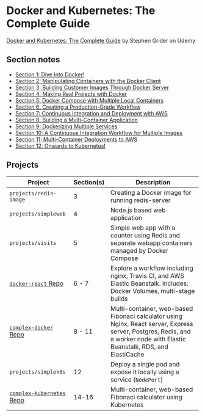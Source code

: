 # Docker and Kubernetes: The Complete Guide

[Docker and Kubernetes: The Complete Guide](https://www.udemy.com/course/docker-and-kubernetes-the-complete-guide/) by Stephen Grider on Udemy

## Section notes

* [Section 1: Dive Into Docker!](sections/section-01.md)
* [Section 2: Manipulating Containers with the Docker Client](sections/section-02.md)
* [Section 3: Building Customer Images Through Docker Server](sections/section-03.md)
* [Section 4: Making Real Projects with Docker](sections/section-04.md)
* [Section 5: Docker Compose with Multiple Local Containers](sections/section-05.md)
* [Section 6: Creating a Production-Grade Workflow](sections/section-06.md)
* [Section 7: Continuous Integration and Deployment with AWS](sections/section-07.md)
* [Section 8: Building a Multi-Container Application](sections/section-08.md)
* [Section 9: Dockerizing Multiple Services](sections/section-09.md)
* [Section 10: A Continuous Integration Workflow for Multiple Images](sections/section-10.md)
* [Section 11: Multi-Container Deployments to AWS](sections/section-11.md)
* [Section 12: Onwards to Kubernetes!](sections/section-12.md)

## Projects

| Project | Section(s) | Description |
| ------- | ---------- | ----------- |
| `projects/redis-image` | 3 | Creating a Docker image for running redis-server |
| `projects/simpleweb` | 4 | Node.js based web application |
| `projects/visits` | 5 | Simple web app with a counter using Redis and separate webapp containers managed by Docker Compose |
| [`docker-react` Repo](https://github.com/bryanesmith/docker-react) | 6 - 7 | Explore a workflow including nginx, Travis CI, and AWS Elastic Beanstalk. Includes: Docker Volumes, multi-stage builds |
| [`complex-docker` Repo](https://github.com/bryanesmith/complex-docker) | 8 - 11 | Multi-container, web-based Fibonaci calculator using Nginx, React server, Express server, Postgres, Redis, and a worker node with Elastic Beanstalk, RDS, and ElastiCache |
| `projects/simplek8s` | 12 | Deploy a single pod and expose it locally using a service (`NodePort`) |
| [`complex-kubernetes` Repo](https://github.com/bryanesmith/complex-kubernetes) | 14-16 | Multi-container, web-based Fibonaci calculator using Kubernetes |
